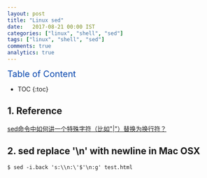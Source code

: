 ```yaml
---
layout: post
title: "Linux sed"
date:   2017-08-21 00:00 IST
categories: ["linux", "shell", "sed"]
tags: ["linux", "shell", "sed"]
comments: true
analytics: true
---
```


<span/>

<span style="color: #0645ad; font-size:20px">Table of Content<span/>

  * TOC
  {:toc}

## 1. Reference

[sed命令中如何讲一个特殊字符（比如"|"）替换为换行符？](https://zhidao.baidu.com/question/381342419.html?qbl=relate_question_0&word=sed%CC%E6%BB%BB%BB%BB%D0%D0%B7%FB)


## 2. sed replace '\n' with newline in Mac OSX

~~~
$ sed -i.back 's:\\n:\'$'\n:g' test.html
~~~
